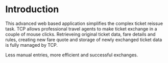 # Introduction

This advanced web based application simplifies the complex ticket reissue task. TCP allows professional travel agents to make ticket exchange in a couple of mouse clicks. Retrieveing original ticket data, fare details and rules, creating new fare quote and storage of newly exchanged ticket data is fully managed by TCP.

Less manual entries, more efficient and successful exchanges.

